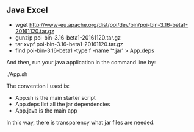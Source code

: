 ## Java Excel

* wget http://www-eu.apache.org/dist/poi/dev/bin/poi-bin-3.16-beta1-20161120.tar.gz
* gunzip poi-bin-3.16-beta1-20161120.tar.gz
* tar xvpf poi-bin-3.16-beta1-20161120.tar.gz
* find poi-bin-3.16-beta1 -type f -name '*.jar' > App.deps

And then, run your java application in the command line by:

./App.sh

The convention I used is:

* App.sh is the main starter script
* App.deps list all the jar dependencies
* App.java is the main app

In this way, there is transparency what jar files are needed.
